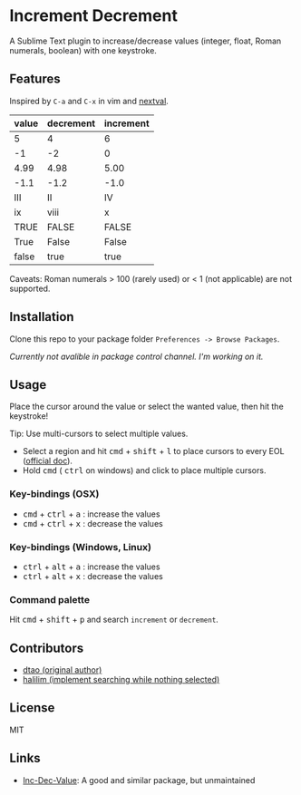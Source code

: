 # Increment Decrement
A Sublime Text plugin to increase/decrease values (integer, float, Roman numerals, boolean) with one keystroke.

## Features
Inspired by `C-a` and `C-x` in vim and [nextval](https://www.vim.org/scripts/script.php?script_id=4536).

| value | decrement | increment|
|-------|-----------|----------|
| 5     | 4         | 6        |
| -1    | -2        | 0        |
| 4.99  | 4.98      | 5.00     |
| -1.1  | -1.2      | -1.0     |
| III   | II        | IV       |
| ix    | viii      | x        |
| TRUE  | FALSE     | FALSE    |
| True  | False     | False    |
| false | true      | true     |

Caveats: Roman numerals > 100 (rarely used) or < 1 (not applicable) are not supported.

## Installation
Clone this repo to your package folder `Preferences -> Browse Packages`.

*Currently not avalible in package control channel. I'm working on it.*

## Usage
Place the cursor around the value or select the wanted value, then hit the keystroke!

Tip: Use multi-cursors to select multiple values.
- Select a region and hit <kbd>cmd</kbd> + <kbd>shift</kbd> + <kbd>l</kbd> to place cursors to every EOL ([official doc](https://www.sublimetext.com/docs/3/multiple_selection_with_the_keyboard.html)).
- Hold <kbd>cmd</kbd> ( <kbd>ctrl</kbd> on windows) and click to place multiple cursors.

### Key-bindings (OSX)
- <kbd>cmd</kbd> + <kbd>ctrl</kbd> + <kbd>a</kbd> : increase the values
- <kbd>cmd</kbd> + <kbd>ctrl</kbd> + <kbd>x</kbd> : decrease the values

### Key-bindings (Windows, Linux)
- <kbd>ctrl</kbd> + <kbd>alt</kbd> + <kbd>a</kbd> : increase the values
- <kbd>ctrl</kbd> + <kbd>alt</kbd> + <kbd>x</kbd> : decrease the values

### Command palette
Hit <kbd>cmd</kbd> + <kbd>shift</kbd> + <kbd>p</kbd> and search `increment` or `decrement`.

## Contributors
- [dtao (original author)](https://gist.github.com/dtao/2788978)
- [halilim (implement searching while nothing selected)](https://gist.github.com/dtao/2788978#gistcomment-1246653)

## License
MIT

## Links
- [Inc-Dec-Value](https://github.com/rmaksim/Sublime-Text-2-Inc-Dec-Value): A good and similar package, but unmaintained
